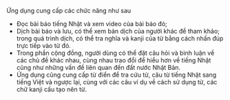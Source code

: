 Ứng dụng cung cấp các chức năng như sau
- Đọc bài báo tiếng Nhật và xem video của bài báo đó; 
- Dịch bài báo và lưu, có thể xem bản dịch của người khác để tham khảo; trong quá trình dịch, có thể tra nghĩa và kanji của từ bằng cách nhấn đúp trực tiếp vào từ đó. 
- Trong phần cộng đồng, người dùng có thể đặt câu hỏi và bình luận về các chủ đề khác nhau, cùng nhau trao đổi để hiểu hơn về tiếng Nhật cũng như những vấn đề liên quan đến đất nước Nhật Bản. 
- Ứng dụng cũng cung cấp từ điển để tra cứu từ, câu từ tiếng Nhật sang tiếng Việt và ngược lại, cùng với các câu ví dụ về cách sử dụng từ, các chữ kanji cấu tạo nên từ.